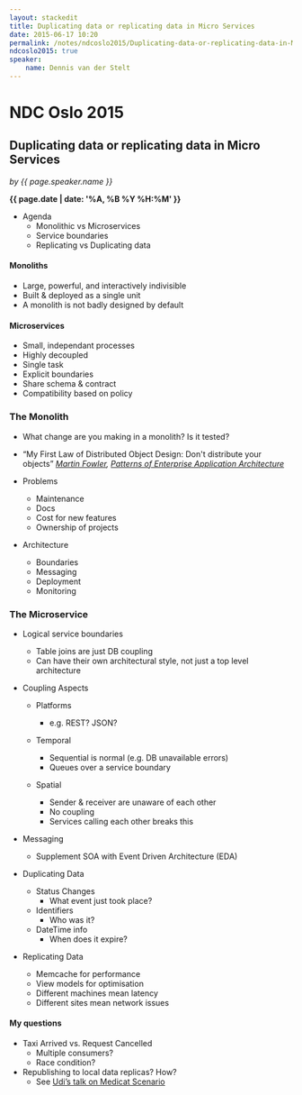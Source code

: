 ```yaml
---
layout: stackedit
title: Duplicating data or replicating data in Micro Services
date: 2015-06-17 10:20
permalink: /notes/ndcoslo2015/Duplicating-data-or-replicating-data-in-Micro-Services.html
ndcoslo2015: true
speaker:
    name: Dennis van der Stelt
---
```


# NDC Oslo 2015

## Duplicating data or replicating data in Micro Services
*by {{ page.speaker.name }}*

**{{ page.date | date: '%A, %B %Y %H:%M' }}**

* Agenda
	* Monolithic vs Microservices
	* Service boundaries
	* Replicating vs Duplicating data

#### Monoliths

* Large, powerful, and interactively indivisible
* Built & deployed as a single unit
* A monolith is not badly designed by default

#### Microservices

* Small, independant processes
* Highly decoupled
* Single task
* Explicit boundaries
* Share schema & contract
* Compatibility based on policy

### The Monolith

* What change are you making in a monolith? Is it tested?

* “My First Law of Distributed Object Design: Don't distribute your objects”
	*[Martin Fowler](http://martinfowler.com/bliki/FirstLaw.html), [Patterns of Enterprise Application Architecture](http://martinfowler.com/books/eaa.html)*

* Problems
	* Maintenance
	* Docs
	* Cost for new features
	* Ownership of projects

* Architecture
	* Boundaries
	* Messaging
	* Deployment
	* Monitoring

### The Microservice

* Logical service boundaries
	* Table joins are just DB coupling
	* Can have their own architectural style, not just a top level architecture

* Coupling Aspects
	* Platforms
		* e.g. REST? JSON?

	* Temporal
		* Sequential is normal (e.g. DB unavailable errors)
		* Queues over a service boundary

	* Spatial
		* Sender & receiver are unaware of each other
		* No coupling
		* Services calling each other breaks this

* Messaging
	* Supplement SOA with Event Driven Architecture (EDA)

* Duplicating Data
	* Status Changes
		* What event just took place?
	* Identifiers
		* Who was it?
	* DateTime info
		* When does it expire?

* Replicating Data
	* Memcache for performance
	* View models for optimisation
	* Different machines mean latency
	* Different sites mean network issues

#### My questions
* Taxi Arrived vs. Request Cancelled
	* Multiple consumers?
	* Race condition?
* Republishing to local data replicas? How?
	* See [Udi’s talk on Medicat Scenario](https://vimeo.com/113515335)